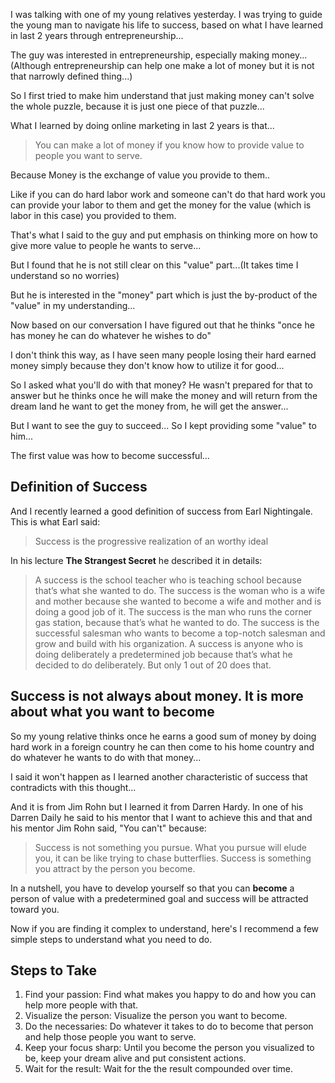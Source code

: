 I was talking with one of my young relatives yesterday. I was trying to guide the young man to navigate his life to success, based on what I have learned in last 2 years through entrepreneurship...

The guy was interested in entrepreneurship, especially making money...(Although entrepreneurship can help one make a lot of money but it is not that narrowly defined thing...)

So I first tried to make him understand that just making money can't solve the whole puzzle, because it is just one piece of that puzzle...

What I learned by doing online marketing in last 2 years is that...

> You can make a lot of money if you know how to provide value to people you want to serve.

Because Money is the exchange of value you provide to them..

Like if you can do hard labor work and someone can't do that hard work you can provide your labor to them and get the money for the value (which is labor in this case) you provided to them.

That's what I said to the guy and put emphasis on thinking more on how to give more value to people he wants to serve...

But I found that he is not still clear on this "value" part...(It takes time I understand so no worries)

But he is interested in the "money" part which is just the by-product of the "value" in my understanding...

Now based on our conversation I have figured out that he thinks "once he has money he can do whatever he wishes to do"

I don't think this way, as I have seen many people losing their hard earned money simply because they don't know how to utilize it for good...

So I asked what you'll do with that money? He wasn't prepared for that to answer but he thinks once he will make the money and will return from the dream land he want to get the money from, he will get the answer...

But I want to see the guy to succeed... So I kept providing some "value" to him...

The first value was how to become successful...

## Definition of Success 

And I recently learned a good definition of success from Earl Nightingale. This is what Earl said:

> Success is the progressive realization of an worthy ideal

In his lecture **The Strangest Secret** he described it in details:

> A success is the school teacher who is teaching school because that’s what she wanted to do. The success is the woman who is a wife and mother because she wanted to become a wife and mother and is doing a good job of it. The success is the man who runs the corner gas station, because that’s what he wanted to do. The success is the successful salesman who wants to become a top-notch salesman and grow and build with his organization. A success is anyone who is doing deliberately a predetermined job because that’s what he decided to do deliberately. But only 1 out of 20 does that.

## Success is not always about money. It is more about what you want to become
So my young relative thinks once he earns a good sum of money by doing hard work in a foreign country he can then come to his home country and do whatever he wants to do with that money...

I said it won't happen as I learned another characteristic of success that contradicts with this thought...

And it is from Jim Rohn but I learned it from Darren Hardy. In one of his Darren Daily he said to his mentor that I want to achieve this and that and his mentor Jim Rohn said, "You can't" because:

> Success is not something you pursue. What you pursue will elude you, it can be like trying to chase butterflies. Success is something you attract by the person you become.

In a nutshell, you have to develop yourself so that you can **become** a person of value with a predetermined goal and success will be attracted toward you. 

Now if you are finding it complex to understand, here's I recommend a few simple steps to understand what you need to do.

## Steps to Take
1. Find your passion: Find what makes you happy to do and how you can help more people with that. 
2. Visualize the person: Visualize the person you want to become. 
3. Do the necessaries: Do whatever it takes to do to become that person and help those people you want to serve. 
4. Keep your focus sharp: Until you become the person you visualized to be, keep your dream alive and put consistent actions.
5. Wait for the result: Wait for the the result compounded over time. 
